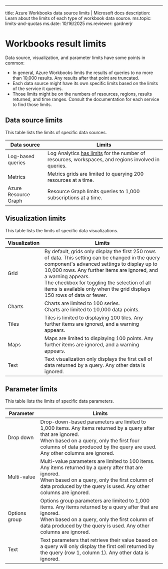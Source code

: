 ---
title: Azure Workbooks data source limits | Microsoft docs
description: Learn about the limits of each type of workbook data source.
ms.topic: limits-and-quotas
ms.date: 10/16/2025
ms.reviewer: gardnerjr

# Workbooks result limits

Data source, visualization, and parameter limits have some points in common:

- In general, Azure Workbooks limits the results of queries to no more than 10,000 results. Any results after that point are truncated.
- Each data source might have its own specific limits based on the limits of the service it queries.
- Those limits might be on the numbers of resources, regions, results returned, and time ranges. Consult the documentation for each service to find those limits.

## Data source limits

This table lists the limits of specific data sources.

|Data source|Limits |
|---------|---------|
|Log-based queries|Log Analytics [has limits](../service-limits.md#log-queries-and-language) for the number of resources, workspaces, and regions involved in queries.|
|Metrics|Metrics grids are limited to querying 200 resources at a time. |
|Azure Resource Graph|Resource Graph limits queries to 1,000 subscriptions at a time.|

## Visualization limits

This table lists the limits of specific data visualizations.

|Visualization|Limits |
|---------|---------|
|Grid|By default, grids only display the first 250 rows of data. This setting can be changed in the query component's advanced settings to display up to 10,000 rows. Any further items are ignored, and a warning appears.<br>The checkbox for toggling the selection of all items is available only when the grid displays 150 rows of data or fewer.|
|Charts|Charts are limited to 100 series.<br>Charts are limited to 10,000 data points. |
|Tiles|Tiles is limited to displaying 100 tiles. Any further items are ignored, and a warning appears.|
|Maps|Maps are limited to displaying 100 points. Any further items are ignored, and a warning appears.|
|Text|Text visualization only displays the first cell of data returned by a query. Any other data is ignored.|

## Parameter limits

This table lists the limits of specific data parameters.

|Parameter|Limits |
|---------|---------|
|Drop down|Drop-down-based parameters are limited to 1,000 items. Any items returned by a query after that are ignored.<br>When based on a query, only the first four columns of data produced by the query are used. Any other columns are ignored.|
|Multi-value|Multi-value parameters are limited to 100 items. Any items returned by a query after that are ignored.<br>When based on a query, only the first column of data produced by the query is used. Any other columns are ignored. |
|Options group|Options group parameters are limited to 1,000 items. Any items returned by a query after that are ignored. <br>When based on a query, only the first column of data produced by the query is used. Any other columns are ignored.|
|Text|Text parameters that retrieve their value based on a query will only display the first cell returned by the query (row 1, column 1). Any other data is ignored.|
